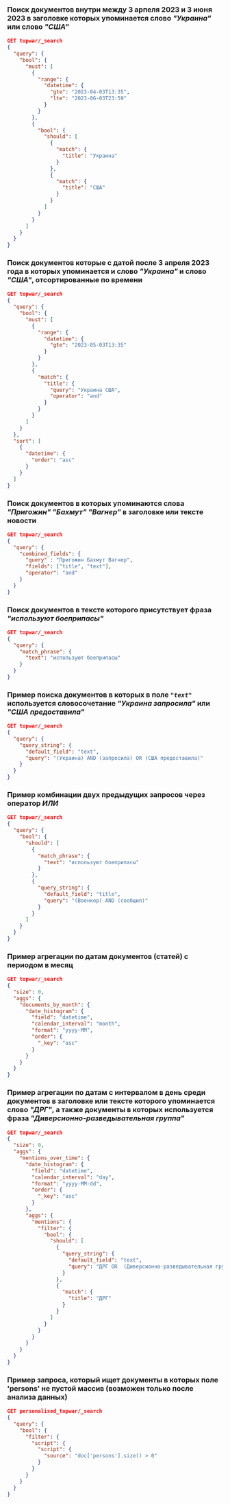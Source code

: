 ### Поиск документов внутри между 3 арпеля 2023 и 3 июня 2023 в заголовке которых упоминается слово _"Украина"_ или слово _"США"_
``` json
GET topwar/_search
{
  "query": {
    "bool": {
      "must": [
        {
          "range": {
            "datetime": {
              "gte": "2023-04-03T13:35",
              "lte": "2023-06-03T23:59"
            }
          }
        },
        {
          "bool": {
            "should": [
              {
                "match": {
                  "title": "Украина"
                }
              },
              {
                "match": {
                  "title": "США"
                }
              }
            ]
          }
        }
      ]
    }
  }
}
```
### Поиск документов которые с датой после 3 апреля 2023 года в которых упоминается и слово _"Украина"_ и слово _"США"_, отсортированные по времени
``` json
GET topwar/_search
{
  "query": {
    "bool": {
      "must": [
        {
          "range": {
            "datetime": {
              "gte": "2023-05-03T13:35"
            }
          }
        },
        {
          "match": {
            "title": {
              "query": "Украина США",
              "operator": "and"
            }
          }
        }
      ]
    }
  },
  "sort": [
    {
      "datetime": {
        "order": "asc"
      }
    }
  ]
}
```
### Поиск документов в которых упоминаются слова _"Пригожин" "Бахмут" "Вагнер"_ в заголовке или тексте новости
``` json
GET topwar/_search
{
  "query": {
    "combined_fields": {
      "query" : "Пригожин Бахмут Вагнер",
      "fields": ["title", "text"],
      "operator": "and"
    }
  }
}
```
### Поиск документов в тексте которого присутствует фраза _"используют боеприпасы"_
``` json
GET topwar/_search
{
  "query": {
    "match_phrase": {
      "text": "используют боеприпасы"
    }
  }
}
```
### Пример поиска документов в которых в поле _`"text"`_ используется словосочетание _"Украина запросила"_ или _"США предоставила"_
``` json
GET topwar/_search
{
  "query": {
    "query_string": {
      "default_field": "text",
      "query": "(Украина) AND (запросила) OR (США предоставила)"
    }
  }
}
```
### Пример комбинации двух предыдущих запросов через оператор _ИЛИ_
``` json
GET topwar/_search
{
  "query": {
    "bool": {
      "should": [
        {
          "match_phrase": {
            "text": "используют боеприпасы"
          }
        },
        {
          "query_string": {
            "default_field": "title",
            "query": "(Военкор) AND (сообщил)"
          }
        }
      ]
    }
  }
}
```
### Пример агрегации по датам документов (статей) с периодом в месяц
``` json
GET topwar/_search
{
  "size": 0,
  "aggs": {
    "documents_by_month": {
      "date_histogram": {
        "field": "datetime",
        "calendar_interval": "month",
        "format": "yyyy-MM",
        "order": {
          "_key": "asc"
        }
      }
    }
  }
}
```
### Пример агрегации по датам с интервалом в день среди документов в заголовке или тексте которого упоминается слово _"ДРГ"_, а также документы в которых используется фраза _"Диверсионно-разведывательная группа"_
``` json
GET topwar/_search
{
  "size": 0,
  "aggs": {
    "mentions_over_time": {
      "date_histogram": {
        "field": "datetime",
        "calendar_interval": "day",
        "format": "yyyy-MM-dd",
        "order": {
          "_key": "asc"
        }
      },
      "aggs": {
        "mentions": {
          "filter": {
            "bool": {
              "should": [
                {
                  "query_string": {
                    "default_field": "text",
                    "query": "ДРГ OR  (Диверсионно-разведывательная группа)"
                  }
                },
                {
                  "match": {
                    "title": "ДРГ"
                  }
                }
              ]
            }
          }
        }
      }
    }
  }
}
```
### Пример запроса, который ищет документы в которых поле 'persons' не пустой массив (возможен только после анализа данных)
``` json
GET personalised_topwar/_search
{
  "query": {
    "bool": {
      "filter": {
        "script": {
          "script": {
            "source": "doc['persons'].size() > 0"
          }
        }
      }
    }
  }
}
```